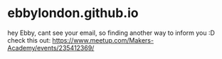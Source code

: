 # ebbylondon.github.io

hey Ebby, cant see your email, so finding another way to inform you :D check this out: https://www.meetup.com/Makers-Academy/events/235412369/
